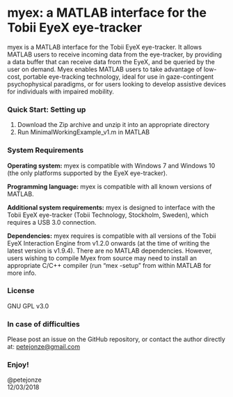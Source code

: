 # myex: a MATLAB interface for the Tobii EyeX eye-tracker

myex is a MATLAB interface for the Tobii EyeX eye-tracker. It allows MATLAB users to receive incoming data from the eye-tracker, by providing a data buffer that can receive data from the EyeX, and be queried by the user on demand. Myex enables MATLAB users to take advantage of low-cost, portable eye-tracking technology, ideal for use in gaze-contingent psychophysical paradigms, or for users looking to develop assistive devices for individuals with impaired mobility.		

### Quick Start: Setting up
1. Download the Zip archive and unzip it into an appropriate directory
2. Run MinimalWorkingExample_v1.m in MATLAB

### System Requirements
**Operating system:**
myex is compatible with Windows 7 and Windows 10 (the only platforms supported by the EyeX eye-tracker).

**Programming language:**
myex is compatible with all known versions of MATLAB.

**Additional system requirements:**
myex is designed to interface with the Tobii EyeX eye-tracker (Tobii Technology, Stockholm, Sweden), which requires a USB 3.0 connection.

**Dependencies:**
myex requires is compatible with all versions of the Tobii EyeX Interaction Engine from v1.2.0 onwards (at the time of writing the latest version is v1.9.4). There are no MATLAB dependencies. However, users wishing to compile Myex from source may need to install an appropriate C/C++ compiler (run “mex -setup” from within MATLAB for more info.

### License
GNU GPL v3.0

### In case of difficulties
Please post an issue on the GitHub repository, or contact the author directly at: petejonze@gmail.com


### Enjoy!
@petejonze  
12/03/2018